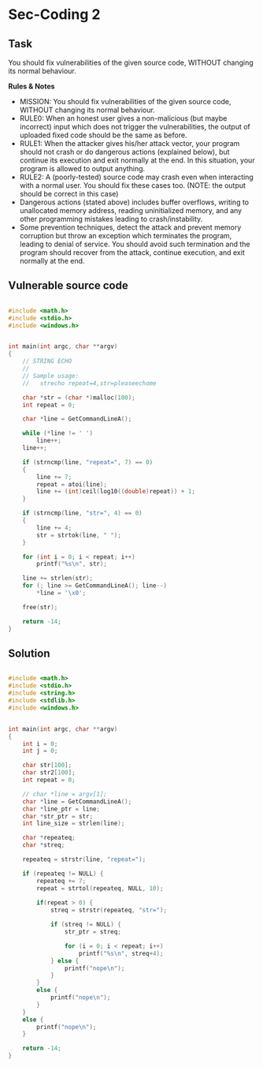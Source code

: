 # Sec-Coding 2

## Task

You should fix vulnerabilities of the given source code, WITHOUT changing its normal behaviour.

**Rules & Notes**

 * MISSION: You should fix vulnerabilities of the given source code, WITHOUT changing its normal behaviour.
 * RULE0: When an honest user gives a non-malicious (but maybe incorrect) input which does not trigger the vulnerabilities,
the output of uploaded fixed code should be the same as before.
 * RULE1: When the attacker gives his/her attack vector, your program should not crash or do dangerous actions (explained below),
but continue its execution and exit normally at the end. In this situation, your program is allowed to output anything.
 * RULE2: A (poorly-tested) source code may crash even when interacting with a normal user. You should fix these cases too.
(NOTE: the output should be correct in this case)
 * Dangerous actions (stated above) includes buffer overflows, writing to unallocated memory address, reading uninitialized memory,
and any other programming mistakes leading to crash/instability.
 * Some prevention techniques, detect the attack and prevent memory corruption but throw an exception which terminates the program,
leading to denial of service. You should avoid such termination and the program should recover from the attack, continue execution,
and exit normally at the end.

## Vulnerable source code

```c

#include <math.h>
#include <stdio.h>
#include <windows.h>


int main(int argc, char **argv)
{
	// STRING ECHO
	//
	// Sample usage:
	//   strecho repeat=4,str=pleaseechome

	char *str = (char *)malloc(100);
	int repeat = 0;

	char *line = GetCommandLineA();

	while (*line != ' ')
		line++;
	line++;

	if (strncmp(line, "repeat=", 7) == 0)
	{
		line += 7;
		repeat = atoi(line);
		line += (int)ceil(log10((double)repeat)) + 1;
	}

	if (strncmp(line, "str=", 4) == 0)
	{
		line += 4;
		str = strtok(line, " ");
	}

	for (int i = 0; i < repeat; i++)
		printf("%s\n", str);

	line += strlen(str);
	for (; line >= GetCommandLineA(); line--)
		*line = '\x0';

	free(str);

	return -14;
}
```

## Solution

```c

#include <math.h>
#include <stdio.h>
#include <string.h>
#include <stdlib.h>
#include <windows.h>


int main(int argc, char **argv)
{
	int i = 0;
	int j = 0;

	char str[100];
	char str2[100];
	int repeat = 0;

	// char *line = argv[1];
	char *line = GetCommandLineA();
	char *line_ptr = line;
	char *str_ptr = str;
	int line_size = strlen(line);

	char *repeateq;
	char *streq;

	repeateq = strstr(line, "repeat=");

	if (repeateq != NULL) {
		repeateq += 7;
		repeat = strtol(repeateq, NULL, 10);
		
		if(repeat > 0) {
			streq = strstr(repeateq, "str=");

			if (streq != NULL) {
				str_ptr = streq;

				for (i = 0; i < repeat; i++)
					printf("%s\n", streq+4);
			} else {
				printf("nope\n");
			}
		}
		else {
			printf("nope\n");
		}
	}
	else {
		printf("nope\n");
	}

	return -14;
}
```